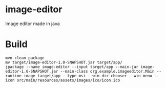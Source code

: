 # image-editor
Image editor made in java

# Build
```shell
mvn clean package
mv target/image-editor-1.0-SNAPSHOT.jar target/app/
jpackage --name image-editor --input target/app --main-jar image-editor-1.0-SNAPSHOT.jar --main-class org.example.imageeditor.Main --runtime-image target/app --type msi --win-dir-chooser --win-menu --icon src/main/resources/assets/images/ico/icon.ico
```
